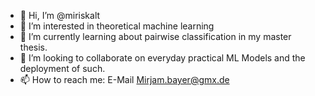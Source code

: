 - 👋 Hi, I’m @miriskalt
- 👀 I’m interested in theoretical machine learning
- 🌱 I’m currently learning about pairwise classification in my master thesis.
- 💞️ I’m looking to collaborate on everyday practical ML Models and the deployment of such.
- 📫 How to reach me: E-Mail Mirjam.bayer@gmx.de

<!---
miriskalt/miriskalt is a ✨ special ✨ repository because its `README.md` (this file) appears on your GitHub profile.
You can click the Preview link to take a look at your changes.
--->
